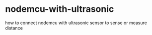 # nodemcu-with-ultrasonic
how to connect nodemcu with ultrasonic sensor to sense or measure distance
